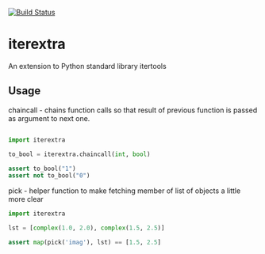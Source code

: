 [![Build Status](https://travis-ci.org/adamkal/iterextra.png)](https://travis-ci.org/adamkal/iterextra)

iterextra
=========

An extension to Python standard library itertools

Usage
-----

chaincall - chains function calls so that result of previous function is passed as argument to next one. 

```python

import iterextra

to_bool = iterextra.chaincall(int, bool)

assert to_bool("1")
assert not to_bool("0")

```

pick - helper function to make fetching member of list of objects a little more
       clear

```python
import iterextra

lst = [complex(1.0, 2.0), complex(1.5, 2.5)]

assert map(pick('imag'), lst) == [1.5, 2.5]
```
